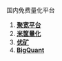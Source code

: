 国内免费量化平台
1. [**聚宽平台**](https://www.joinquant.com/)
2. [**米筐量化**](https://www.ricequant.com/welcome/)
3. [**优矿**](https://uqer.datayes.com/)
4. [**BigQuant**](https://bigquant.com/)
